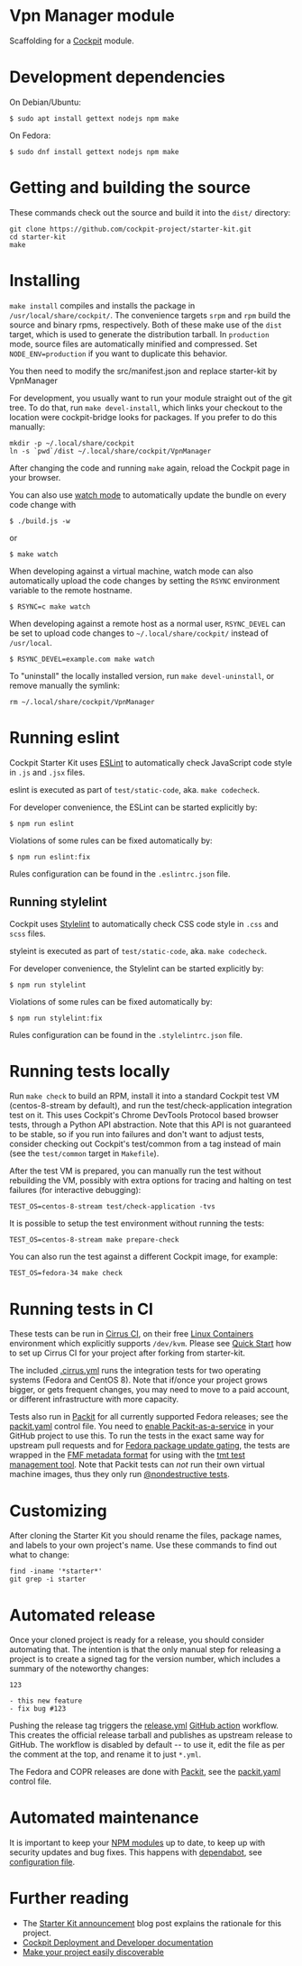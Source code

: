 # Vpn Manager module

Scaffolding for a [Cockpit](https://cockpit-project.org/) module.

# Development dependencies

On Debian/Ubuntu:

    $ sudo apt install gettext nodejs npm make

On Fedora:

    $ sudo dnf install gettext nodejs npm make


# Getting and building the source

These commands check out the source and build it into the `dist/` directory:

```
git clone https://github.com/cockpit-project/starter-kit.git
cd starter-kit
make
```

# Installing

`make install` compiles and installs the package in `/usr/local/share/cockpit/`. The
convenience targets `srpm` and `rpm` build the source and binary rpms,
respectively. Both of these make use of the `dist` target, which is used
to generate the distribution tarball. In `production` mode, source files are
automatically minified and compressed. Set `NODE_ENV=production` if you want to
duplicate this behavior.

You then need to modify the src/manifest.json and replace starter-kit by VpnManager

For development, you usually want to run your module straight out of the git
tree. To do that, run `make devel-install`, which links your checkout to the
location were cockpit-bridge looks for packages. If you prefer to do
this manually:

```
mkdir -p ~/.local/share/cockpit
ln -s `pwd`/dist ~/.local/share/cockpit/VpnManager
```

After changing the code and running `make` again, reload the Cockpit page in
your browser.

You can also use
[watch mode](https://esbuild.github.io/api/#watch) to
automatically update the bundle on every code change with

    $ ./build.js -w

or

    $ make watch

When developing against a virtual machine, watch mode can also automatically upload
the code changes by setting the `RSYNC` environment variable to
the remote hostname.

    $ RSYNC=c make watch

When developing against a remote host as a normal user, `RSYNC_DEVEL` can be
set to upload code changes to `~/.local/share/cockpit/` instead of
`/usr/local`.

    $ RSYNC_DEVEL=example.com make watch

To "uninstall" the locally installed version, run `make devel-uninstall`, or
remove manually the symlink:

    rm ~/.local/share/cockpit/VpnManager

# Running eslint

Cockpit Starter Kit uses [ESLint](https://eslint.org/) to automatically check
JavaScript code style in `.js` and `.jsx` files.

eslint is executed as part of `test/static-code`, aka. `make codecheck`.

For developer convenience, the ESLint can be started explicitly by:

    $ npm run eslint

Violations of some rules can be fixed automatically by:

    $ npm run eslint:fix

Rules configuration can be found in the `.eslintrc.json` file.

## Running stylelint

Cockpit uses [Stylelint](https://stylelint.io/) to automatically check CSS code
style in `.css` and `scss` files.

styleint is executed as part of `test/static-code`, aka. `make codecheck`.

For developer convenience, the Stylelint can be started explicitly by:

    $ npm run stylelint

Violations of some rules can be fixed automatically by:

    $ npm run stylelint:fix

Rules configuration can be found in the `.stylelintrc.json` file.

# Running tests locally

Run `make check` to build an RPM, install it into a standard Cockpit test VM
(centos-8-stream by default), and run the test/check-application integration test on
it. This uses Cockpit's Chrome DevTools Protocol based browser tests, through a
Python API abstraction. Note that this API is not guaranteed to be stable, so
if you run into failures and don't want to adjust tests, consider checking out
Cockpit's test/common from a tag instead of main (see the `test/common`
target in `Makefile`).

After the test VM is prepared, you can manually run the test without rebuilding
the VM, possibly with extra options for tracing and halting on test failures
(for interactive debugging):

    TEST_OS=centos-8-stream test/check-application -tvs

It is possible to setup the test environment without running the tests:

    TEST_OS=centos-8-stream make prepare-check

You can also run the test against a different Cockpit image, for example:

    TEST_OS=fedora-34 make check

# Running tests in CI

These tests can be run in [Cirrus CI](https://cirrus-ci.org/), on their free
[Linux Containers](https://cirrus-ci.org/guide/linux/) environment which
explicitly supports `/dev/kvm`. Please see [Quick
Start](https://cirrus-ci.org/guide/quick-start/) how to set up Cirrus CI for
your project after forking from starter-kit.

The included [.cirrus.yml](./.cirrus.yml) runs the integration tests for two
operating systems (Fedora and CentOS 8). Note that if/once your project grows
bigger, or gets frequent changes, you may need to move to a paid account, or
different infrastructure with more capacity.

Tests also run in [Packit](https://packit.dev/) for all currently supported
Fedora releases; see the [packit.yaml](./packit.yaml) control file. You need to
[enable Packit-as-a-service](https://packit.dev/docs/packit-service/) in your GitHub project to use this.
To run the tests in the exact same way for upstream pull requests and for
[Fedora package update gating](https://docs.fedoraproject.org/en-US/ci/), the
tests are wrapped in the [FMF metadata format](https://github.com/teemtee/fmf)
for using with the [tmt test management tool](https://docs.fedoraproject.org/en-US/ci/tmt/).
Note that Packit tests can *not* run their own virtual machine images, thus
they only run [@nondestructive tests](https://github.com/cockpit-project/cockpit/blob/main/test/common/testlib.py).

# Customizing

After cloning the Starter Kit you should rename the files, package names, and
labels to your own project's name. Use these commands to find out what to
change:

    find -iname '*starter*'
    git grep -i starter

# Automated release

Once your cloned project is ready for a release, you should consider automating
that. The intention is that the only manual step for releasing a project is to create
a signed tag for the version number, which includes a summary of the noteworthy
changes:

```
123

- this new feature
- fix bug #123
```

Pushing the release tag triggers the [release.yml](.github/workflows/release.yml.disabled)
[GitHub action](https://github.com/features/actions) workflow. This creates the
official release tarball and publishes as upstream release to GitHub. The
workflow is disabled by default -- to use it, edit the file as per the comment
at the top, and rename it to just `*.yml`.

The Fedora and COPR releases are done with [Packit](https://packit.dev/),
see the [packit.yaml](./packit.yaml) control file.

# Automated maintenance

It is important to keep your [NPM modules](./package.json) up to date, to keep
up with security updates and bug fixes. This happens with
[dependabot](https://github.com/dependabot),
see [configuration file](.github/dependabot.yml).

# Further reading

 * The [Starter Kit announcement](https://cockpit-project.org/blog/cockpit-starter-kit.html)
   blog post explains the rationale for this project.
 * [Cockpit Deployment and Developer documentation](https://cockpit-project.org/guide/latest/)
 * [Make your project easily discoverable](https://cockpit-project.org/blog/making-a-cockpit-application.html)
